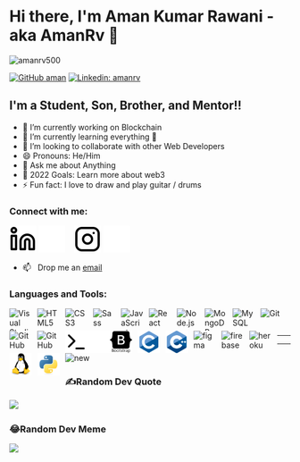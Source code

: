 <!--### Hi there 👋-->

<!--
**amanrv500/amanrv500** is a ✨ _special_ ✨ repository because its `README.md` (this file) appears on your GitHub profile.

Here are some ideas to get you started:
-->
# Hi there, I'm Aman Kumar Rawani - aka AmanRv 👋 
<p align="left"> <img src="https://komarev.com/ghpvc/?username=amanrv500&label=Profile%20views&color=0e75b6&style=flat" alt="amanrv500" style="height: 20px; width: auto;"/> </p>
<!--<p align="left"> <a href="https://www.instagram.com/amanrv500" target="blank"><img src="https://img.shields.io/instagram/follow/amanrv500?logo=instagram&style=for-the-badge" alt="amanrv" /></a> </p> -->

[![GitHub aman](https://img.shields.io/github/followers/amanrv500?label=follow&style=social)](https://github.com/amanrv500)
[![Linkedin: amanrv](https://img.shields.io/badge/-AmanKumarRawani-blue?style=flat-square&logo=Linkedin&logoColor=white&link=https://www.linkedin.com/in/aman-kumar-rawani-9634201ab/)](https://www.linkedin.com/in/aman-kumar-rawani-9634201ab/)




## I'm a Student, Son, Brother, and Mentor!!

- 🔭 I’m currently working on Blockchain
- 🌱 I’m currently learning everything 🤣
- 👯 I’m looking to collaborate with other Web Developers
- 😄 Pronouns: He/Him
- 💬 Ask me about Anything
- 🥅 2022 Goals: Learn more about web3
- ⚡ Fun fact: I love to draw and play guitar / drums 


### Connect with me:


[![linked](./img/linkedin-light.svg)](https://www.linkedin.com/in/aman-kumar-rawani-9634201ab/#gh-light-mode-only)
[![linked](./img/linkedin-dark.svg)](https://www.linkedin.com/in/aman-kumar-rawani-9634201ab/#gh-dark-mode-only)
&nbsp;&nbsp;
[![insta](./img/instagram-light.svg)](https://www.instagram.com/amanrv500/#gh-light-mode-only)
[![insta](./img/instagram-dark.svg)](https://www.instagram.com/amanrv500/#gh-dark-mode-only)
- 📫 &nbsp; Drop me an [email](mailto:aman.rawani@learner.manipal.edu)



### Languages and Tools:

<img align="left" alt="Visual Studio Code" width="40" height="40" src="https://cdn.jsdelivr.net/gh/devicons/devicon/icons/vscode/vscode-original.svg" style="padding-right:10px;" />
<img align="left" alt="HTML5" width="40" height="40"src="https://cdn.jsdelivr.net/gh/devicons/devicon/icons/html5/html5-original.svg" style="padding-right:10px;" /> 
<img align="left" alt="CSS3" width="40" height="40"src="https://cdn.jsdelivr.net/gh/devicons/devicon/icons/css3/css3-original.svg" style="padding-right:10px;" /> 
<img align="left" alt="Sass" width="40" height="40"src="https://cdn.jsdelivr.net/gh/devicons/devicon/icons/sass/sass-original.svg" style="padding-right:10px;" /> 
<img align="left" alt="JavaScript" width="40" height="40"src="https://cdn.jsdelivr.net/gh/devicons/devicon/icons/javascript/javascript-original.svg" style="padding-right:10px;" /> 
<img align="left" alt="React" width="40" height="40"src="https://cdn.jsdelivr.net/gh/devicons/devicon/icons/react/react-original.svg" style="padding-right:10px;" /> 
<!-- <img align="left" alt="Gatsby" width="40" height="40"src="https://cdn.jsdelivr.net/gh/devicons/devicon/icons/gatsby/gatsby-original.svg" style="padding-right:10px;"/>  -->
<!-- <img align="left" alt="GraphQL" width="40" height="40"src="https://cdn.jsdelivr.net/gh/devicons/devicon/icons/graphql/graphql-plain.svg" style="padding-right:10px;"/> -->
<img align="left" alt="Node.js" width="40" height="40" src="https://cdn.jsdelivr.net/gh/devicons/devicon/icons/nodejs/nodejs-original.svg" style="padding-right:10px;" />
<img align="left" alt="MongoDB" width="40" height="40" src="https://cdn.jsdelivr.net/gh/devicons/devicon/icons/mongodb/mongodb-original.svg" style="padding-right:10px;" />
<img align="left" alt="MySQL" width="40" height="40" src="https://cdn.jsdelivr.net/gh/devicons/devicon/icons/mysql/mysql-original.svg" style="padding-right:10px;"/>
<img align="left" alt="Git" width="40" height="40" src="https://cdn.jsdelivr.net/gh/devicons/devicon/icons/git/git-original.svg" style="padding-right:10px;" />
<img align="left" alt="GitHub" width="40" height="40" src="https://user-images.githubusercontent.com/3369400/139447912-e0f43f33-6d9f-45f8-be46-2df5bbc91289.png" style="padding-right:10px;" />
<img align="left" alt="GitHub" width="40" height="40" src="https://user-images.githubusercontent.com/3369400/139448065-39a229ba-4b06-434b-bc67-616e2ed80c8f.png" style="padding-right:10px;" />
<img align="left" alt="Terminal" width="40" height="40" src="./img/terminal-light.svg" />
<img align="left" alt="Terminal" width="40" height="40"src="./img/terminal-dark.svg" />
<img align="left" src="https://raw.githubusercontent.com/devicons/devicon/master/icons/bootstrap/bootstrap-plain-wordmark.svg" alt="bootstrap" width="40" height="40" style="padding-right:10px;"/> 
<img align="left" src="https://raw.githubusercontent.com/devicons/devicon/master/icons/c/c-original.svg" alt="c" width="40" height="40" style="padding-right:10px;"/> 
<img align="left" src="https://raw.githubusercontent.com/devicons/devicon/master/icons/cplusplus/cplusplus-original.svg" alt="cplusplus" width="40" height="40" style="padding-right:10px;"/>
<img align="left" src="https://www.vectorlogo.zone/logos/figma/figma-icon.svg" alt="figma" width="40" height="40" style="padding-right:10px;" /> 
<img align="left" src="https://www.vectorlogo.zone/logos/firebase/firebase-icon.svg" alt="firebase" width="40" height="40" style="padding-right:10px;" /> 
<!-- <img align="left" src="https://www.vectorlogo.zone/logos/flutterio/flutterio-icon.svg" alt="flutter" width="40" height="40" style="padding-right:10px;" />  -->
<img align="left" src="https://www.vectorlogo.zone/logos/heroku/heroku-icon.svg" alt="heroku" width="40" height="40" style="padding-right:10px;"/>   
<!-- <img align="left" src="https://raw.githubusercontent.com/devicons/devicon/master/icons/java/java-original.svg" alt="java" width="40" height="40" style="padding-right:10px;"/>     -->
<img align="left" src="https://raw.githubusercontent.com/devicons/devicon/master/icons/linux/linux-original.svg" alt="linux" width="40" height="40" style="padding-right:10px;"/>
<img align="left" src="https://raw.githubusercontent.com/devicons/devicon/master/icons/python/python-original.svg" alt="python" width="40" height="40" style="padding-right:10px;"/>
<!-- <img align="left" src="https://www.vectorlogo.zone/logos/sketchapp/sketchapp-icon.svg" alt="sketch" width="40" height="40" style="padding-right:10px;"/> 
 -->
<br/>
<br/>




---

<!--<details>
  <summary>:zap: GitHub Stats</summary>

  <img align="left" alt="amanrv500's GitHub Stats" src="https://github-readme-stats.vercel.app/api?username=amanrv500&show_icons=true&hide_border=false&title_color=ff652f&icon_color=FFE400&bg_color=09131B&text_color=ffffff&border_color=0c1a25" />

</details>
-->

---


![new](https://github-readme-stats.vercel.app/api?username=amanrv500&show_icons=true&theme=tokyonight)

### ✍️Random Dev Quote
![](https://quotes-github-readme.vercel.app/api?type=horizontal&theme=radical)

### 😂Random Dev Meme
<img src="https://random-memer.herokuapp.com/" width="512px"/>
<!--
## Watch my contributions get eaten by a snake 🐍
 ![snake gif](https://github.com/tanyarajhans/Actions/blob/output/github-contribution-grid-snake.gif)
-->

<!--[![Readme Card](https://github-readme-stats.vercel.app/api/pin/?username=amanrv500&repo=github-readme-stats)](https://github.com/amanrv500/github-readme-stats)-->

<!--[![Top Langs](https://github-readme-stats.vercel.app/api/top-langs/?username=amanrv500&langs_count=8)](https://github.com/amanrv500/github-readme-stats)-->
